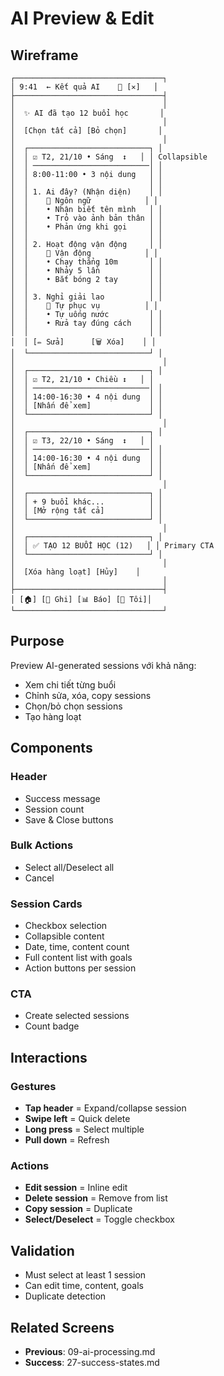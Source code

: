 # AI Preview & Edit

## Wireframe

```
┌─────────────────────────────────┐
│ 9:41  ← Kết quả AI    💾 [✕]   │
├─────────────────────────────────┤
│                                 │
│  ✨ AI đã tạo 12 buổi học       │
│                                 │
│  [Chọn tất cả] [Bỏ chọn]       │
│                                 │
│  ┌───────────────────────────┐ │
│  │ ☑️ T2, 21/10 • Sáng  ↕️   │ │ Collapsible
│  │ ──────────────────────────│ │
│  │ 8:00-11:00 • 3 nội dung   │ │
│  │                           │ │
│  │ 1. Ai đây? (Nhận diện)    │ │
│  │    💬 Ngôn ngữ            │ │
│  │    • Nhận biết tên mình   │ │
│  │    • Trỏ vào ảnh bản thân │ │
│  │    • Phản ứng khi gọi     │ │
│  │                           │ │
│  │ 2. Hoạt động vận động     │ │
│  │    🏃 Vận động            │ │
│  │    • Chạy thẳng 10m       │ │
│  │    • Nhảy 5 lần           │ │
│  │    • Bắt bóng 2 tay       │ │
│  │                           │ │
│  │ 3. Nghỉ giải lao          │ │
│  │    🍴 Tự phục vụ          │ │
│  │    • Tự uống nước         │ │
│  │    • Rửa tay đúng cách    │ │
│  │                           │ │
│  │ [✏️ Sửa]      [🗑️ Xóa]    │ │
│  └───────────────────────────┘ │
│                                 │
│  ┌───────────────────────────┐ │
│  │ ☑️ T2, 21/10 • Chiều ↕️   │ │
│  │ ──────────────────────────│ │
│  │ 14:00-16:30 • 4 nội dung  │ │
│  │ [Nhấn để xem]             │ │
│  └───────────────────────────┘ │
│                                 │
│  ┌───────────────────────────┐ │
│  │ ☑️ T3, 22/10 • Sáng  ↕️   │ │
│  │ ──────────────────────────│ │
│  │ 14:00-16:30 • 4 nội dung  │ │
│  │ [Nhấn để xem]             │ │
│  └───────────────────────────┘ │
│                                 │
│  ┌───────────────────────────┐ │
│  │ + 9 buổi khác...          │ │
│  │ [Mở rộng tất cả]          │ │
│  └───────────────────────────┘ │
│                                 │
│  ┌───────────────────────────┐ │
│  │ ✅ TẠO 12 BUỔI HỌC (12)   │ │ Primary CTA
│  └───────────────────────────┘ │
│                                 │
│  [Xóa hàng loạt] [Hủy]    │
│                                 │
├─────────────────────────────────┤
│ [🏠] [📝 Ghi] [📊 Báo] [👤 Tôi]│
└─────────────────────────────────┘
```

## Purpose

Preview AI-generated sessions với khả năng:

- Xem chi tiết từng buổi
- Chỉnh sửa, xóa, copy sessions
- Chọn/bỏ chọn sessions
- Tạo hàng loạt

## Components

### Header

- Success message
- Session count
- Save & Close buttons

### Bulk Actions

- Select all/Deselect all
- Cancel

### Session Cards

- Checkbox selection
- Collapsible content
- Date, time, content count
- Full content list with goals
- Action buttons per session

### CTA

- Create selected sessions
- Count badge

## Interactions

### Gestures

- **Tap header** = Expand/collapse session
- **Swipe left** = Quick delete
- **Long press** = Select multiple
- **Pull down** = Refresh

### Actions

- **Edit session** = Inline edit
- **Delete session** = Remove from list
- **Copy session** = Duplicate
- **Select/Deselect** = Toggle checkbox

## Validation

- Must select at least 1 session
- Can edit time, content, goals
- Duplicate detection

## Related Screens

- **Previous**: 09-ai-processing.md
- **Success**: 27-success-states.md
